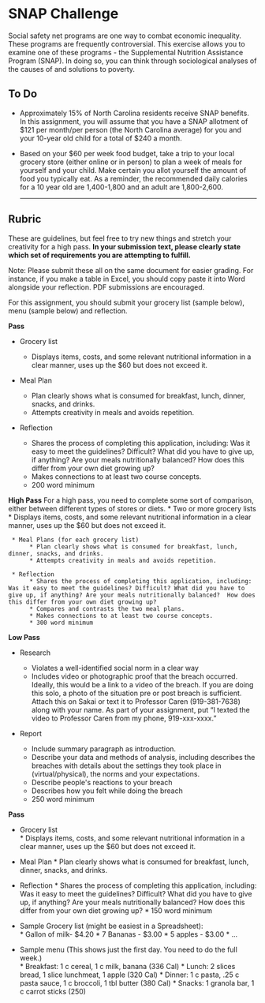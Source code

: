 SNAP Challenge
============

Social safety net programs are one way to combat economic inequality. These programs are frequently controversial. This exercise allows you to examine one of these programs -  the Supplemental Nutrition Assistance Program (SNAP). In doing so, you can think through sociological analyses of the causes of and solutions to poverty.


To Do
-----

* Approximately 15% of North Carolina residents receive SNAP benefits. In this assignment, you will assume that you have a SNAP allotment of $121 per month/per person (the North Carolina average) for you and your 10-year old child for a total of $240 a month.
* Based on your $60 per week food budget, take a trip to your local grocery store (either online or in person) to plan a week of meals for yourself and your child. Make certain you allot yourself the amount of food you typically eat. As a reminder, the recommended daily calories for a 10 year old are 1,400-1,800 and an adult  are 1,800-2,600.  

   ***


Rubric
------------


These are guidelines, but feel free to try new things and stretch your
creativity for a high pass. **In your submission text, please clearly state which set of requirements you are attempting to fulfill.**

Note: Please submit these all on the same document for easier grading. For instance, if you make a table in Excel, you should copy paste it into Word alongside your reflection. PDF submissions are encouraged.


For this assignment, you should submit your grocery list (sample below), menu (sample below) and reflection.

**Pass**
* Grocery list     
    * Displays items, costs, and some relevant nutritional information in a clear manner, uses up the $60 but does not exceed it.

* Meal Plan
     * Plan clearly shows what is consumed for breakfast, lunch, dinner, snacks, and drinks.
     * Attempts creativity in meals and avoids repetition.

* Reflection
     * Shares the process of completing this application, including: Was it easy to meet the guidelines? Difficult? What did you have to give up, if anything? Are your meals nutritionally balanced?  How does this differ from your own diet growing up?
     * Makes connections to at least two course concepts.
     * 200 word minimum

**High Pass**
For a high pass, you need to complete some sort of comparison, either between different types of stores or diets.
     * Two or more grocery lists
         * Displays items, costs, and some relevant nutritional information in a clear manner, uses up the $60 but does not exceed it.

     * Meal Plans (for each grocery list)
          * Plan clearly shows what is consumed for breakfast, lunch, dinner, snacks, and drinks.
          * Attempts creativity in meals and avoids repetition.

     * Reflection
          * Shares the process of completing this application, including: Was it easy to meet the guidelines? Difficult? What did you have to give up, if anything? Are your meals nutritionally balanced?  How does this differ from your own diet growing up?
          * Compares and contrasts the two meal plans.
          * Makes connections to at least two course concepts.
          * 300 word minimum


**Low Pass**
* Research     
    * Violates a well-identified social norm in a clear way
    * Includes video or photographic proof that the breach occurred. Ideally, this would be a link to a video of the breach. If you are doing this solo, a photo of the situation pre or post breach is sufficient. Attach this on Sakai or text it to Professor Caren (919-381-7638) along with your name. As part of your assignment, put “I texted the video to Professor Caren from my phone, 919-xxx-xxxx.”

* Report
     * Include summary paragraph as introduction.
     * Describe your data and methods of analysis, including describes the breaches with details about the settings they took place in (virtual/physical), the norms and your expectations.
    * Describe people's reactions to your breach
    * Describes how you felt while doing the breach
     * 250 word minimum

**Pass**
* Grocery list     
         * Displays items, costs, and some relevant nutritional information in a clear manner, uses up the $60 but does not exceed it.

* Meal Plan
          * Plan clearly shows what is consumed for breakfast, lunch, dinner, snacks, and drinks.

* Reflection
          * Shares the process of completing this application, including: Was it easy to meet the guidelines? Difficult? What did you have to give up, if anything? Are your meals nutritionally balanced?  How does this differ from your own diet growing up?
          * 150 word minimum


* Sample Grocery list (might be easiest in a Spreadsheet):    
        * Gallon of milk- $4.20
        * 7 Bananas - $3.00
        * 5 apples - $3.00
        * ...

* Sample menu (This shows just the first day. You need to do the full week.)    
        * Breakfast: 1 c cereal, 1 c milk, banana  (336 Cal)
        * Lunch: 2 slices bread, 1 slice lunchmeat, 1 apple (320 Cal)
        * Dinner: 1 c pasta, .25 c pasta sauce, 1 c broccoli, 1 tbl butter (380 Cal)
        * Snacks: 1 granola bar, 1 c carrot sticks (250)
